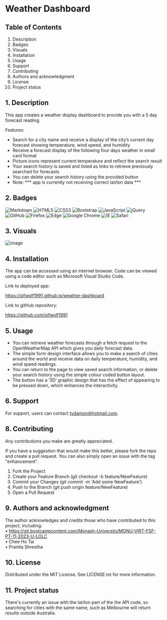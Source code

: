 # Weather Dashboard


## Table of Contents

1. Description
2. Badges
3. Visuals
4. Installation
5. Usage
6. Support
7. Contributing 
8. Authors and acknowledgment
9. License
10. Project status

## 1. Description

This app creates a weather display dashboard to provide you with a 5 day forecast reading.

Features:

-	Search for a city name and receive a display of the city’s current day forecast showing temperature, wind speed, and humidity
-	Receive a forecast display of the following four days weather in small card format
-	Picture icons represent current temperature and reflect the search result
-	Your search history is saved and listed as links to retrieve previously searched for forecasts
-	You can delete your search history using the provided button
-	Note: *** app is currently not receiving correct lat/lon data ***

## 2. Badges

![Markdown](https://img.shields.io/badge/markdown-%23000000.svg?style=for-the-badge&logo=markdown&logoColor=white)
![HTML5](https://img.shields.io/badge/html5-%23E34F26.svg?style=for-the-badge&logo=html5&logoColor=white)
![CSS3](https://img.shields.io/badge/css3-%231572B6.svg?style=for-the-badge&logo=css3&logoColor=white)
![Bootstrap](https://img.shields.io/badge/bootstrap-%238511FA.svg?style=for-the-badge&logo=bootstrap&logoColor=white)
![JavaScript](https://img.shields.io/badge/javascript-%23323330.svg?style=for-the-badge&logo=javascript&logoColor=%23F7DF1E)
![jQuery](https://img.shields.io/badge/jquery-%230769AD.svg?style=for-the-badge&logo=jquery&logoColor=white)
![GitHub](https://img.shields.io/badge/github-%23121011.svg?style=for-the-badge&logo=github&logoColor=white)
![Firefox](https://img.shields.io/badge/Firefox-FF7139?style=for-the-badge&logo=Firefox-Browser&logoColor=white)
![Edge](https://img.shields.io/badge/Edge-0078D7?style=for-the-badge&logo=Microsoft-edge&logoColor=white)
![Google Chrome](https://img.shields.io/badge/Google%20Chrome-4285F4?style=for-the-badge&logo=GoogleChrome&logoColor=white)
![IE](https://img.shields.io/badge/Internet%20Explorer-0076D6?style=for-the-badge&logo=Internet%20Explorer&logoColor=white)
![Safari](https://img.shields.io/badge/Safari-000000?style=for-the-badge&logo=Safari&logoColor=white)

## 3. Visuals

![image](https://github.com/sifwolf1991/workday-scheduler/assets/139626561/139dbd12-e9ca-42e7-a61e-c6a99473a569)


## 4. Installation

The app can be accessed using an internet browser. Code can be viewed using a code editor such as Microsoft Visual Studio Code.

Link to deployed app:

https://sifwolf1991.github.io/weather-dashboard

Link to gitHub repository:

https://github.com/sifwolf1991


## 5. Usage

-	You can retrieve weather forecasts through a fetch request to the OpenWeatherMap API which gives you daily forecast data.
-	The simple form design interface allows you to make a search of cities around the world and receive data on daily temperature, humidity, and wind speed readings.
-	You can return to the page to view saved search information, or delete your search history using the simple colour coded button layout.
-	The button has a ‘3D’ graphic design that has the effect of appearing to be pressed down, which enhances the interactivity.

## 6. Support

For support, users can contact tydamon@hotmail.com.


## 8. Contributing

Any contributions you make are greatly appreciated.

If you have a suggestion that would make this better, please fork the repo and create a pull request. You can also simply open an issue with the tag "enhancement". 
1.	Fork the Project
2.	Create your Feature Branch (git checkout -b feature/NewFeature)
3.	Commit your Changes (git commit -m 'Add some NewFeature')
4.	Push to the Branch (git push origin feature/NewFeature)
5.	Open a Pull Request


## 9. Authors and acknowledgment

The author acknowledges and credits those who have contributed to this project, including: \
•	https://git.bootcampcontent.com/Monash-University/MONU-VIRT-FSF-PT-11-2023-U-LOLC \
•	Chee Ho Tai \
•	Pranita Shrestha 

## 10. License

Distributed under the MIT License. See LICENSE.txt for more information.

## 11. Project status

There's currently an issue with the lat/lon part of the the API code, so searching for cities with the same name, such as Melbourne will return results outside Australia.
